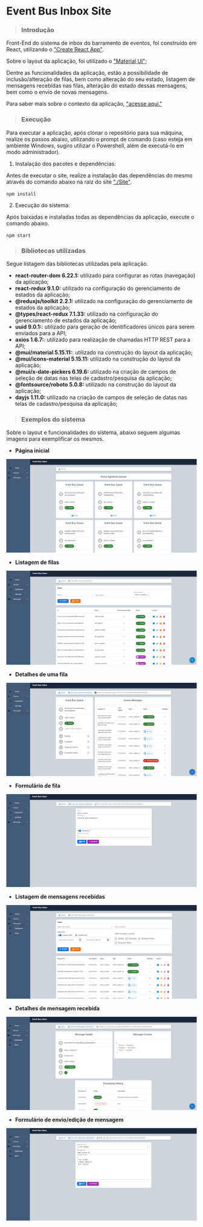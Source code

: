 # Event Bus Inbox Site

> ### Introdução

Front-End do sistema de inbox do barramento de eventos, foi construído em React, utilizando o ["Create React App"](https://github.com/facebook/create-react-app).

Sobre o layout da aplicação, foi utilizado o ["Material UI"](https://mui.com);

Dentre as funcionalidades da aplicação, estão a possibilidade de inclusão/alteração de filas, bem como alteração do seu estado, listagem de mensagens recebidas nas filas, alteração do estado dessas mensagens, bem como o envio de novas mensagens.

Para saber mais sobre o contexto da aplicação, ["acesse aqui."](https://github.com/GustavoAraujo26/eventbus-inbox/tree/master)

> ### Execução

Para executar a aplicação, após clonar o repositório para sua máquina, realize os passos abaixo, utilizando o prompt de comando (caso esteja em ambiente Windows, sugiro utilizar o Powershell, além de executá-lo em modo administrador).

1. Instalação dos pacotes e dependências:

Antes de executar o site, realize a instalação das dependências do mesmo através do comando abaixo na raiz do site ["./Site"](https://github.com/GustavoAraujo26/eventbus-inbox/tree/master/Site).

``
npm install
``

2. Execução do sistema:

Após baixadas e instaladas todas as dependências da aplicação, execute o comando abaixo.

``
npm start
``

> ### Bibliotecas utilizadas

Segue listagem das bibliotecas utilizadas pela aplicação.

- **react-router-dom 6.22.1:** utilizado para configurar as rotas (navegação) da aplicação;
- **react-redux 9.1.0:** utilizado na configuração do gerenciamento de estados da aplicação;
- **@reduxjs/toolkit 2.2.1:** utilizado na configuração do gerenciamento de estados da aplicação;
- **@types/react-redux 7.1.33:** utilizado na configuração do gerenciamento de estados da aplicação;
- **uuid 9.0.1:**: utilizado para geração de identificadores únicos para serem enviados para a API;
- **axios 1.6.7:**: utilizado para realização de chamadas HTTP REST para a API;
- **@mui/material 5.15.11:**: utilizado na construção do layout da aplicação;
- **@mui/icons-material 5.15.11:** utilizado na construção do layout da aplicação;
- **@mui/x-date-pickers 6.19.6:** utilizado na criação de campos de seleção de datas nas telas de cadastro/pesquisa da aplicação;
- **@fontsource/roboto 5.0.8:** utilizado na construção do layout da aplicação;
- **dayjs 1.11.0:** utilizado na criação de campos de seleção de datas nas telas de cadastro/pesquisa da aplicação;

> ### Exemplos do sistema

Sobre o layout e funcionalidades do sistema, abaixo seguem algumas imagens para exemplificar os mesmos.

- **Página inicial**

![Home](../Images/HomePage.png)

- **Listagem de filas**

![Listagem de filas](../Images/QueueDashboard.png)

- **Detalhes de uma fila**

![Detalhes de uma fila](../Images/QueueDetails.png)

- **Formulário de fila**

![Formulário de fila](../Images/QueueForm.png)

- **Listagem de mensagens recebidas**

![Listagem de mensagens recebidas](../Images/MessageDashboard.png)

- **Detalhes de mensagem recebida**

![Detalhes de mensagem recebida](../Images/MessageDetails.png)

- **Formulário de envio/edição de mensagem**

![Formulário de envio/edição de mensagem](../Images/MessageEdit.png)